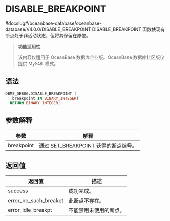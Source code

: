 DISABLE_BREAKPOINT 
=======================================
#docslug#/oceanbase-database/oceanbase-database/V4.0.0/DISABLE_BREAKPOINT
DISABLE_BREAKPOINT 函数使现有断点处于非活动状态，但将其保留在原位。

>**功能适用性**
>
>该内容仅适用于 OceanBase 数据库企业版。OceanBase 数据库社区版仅提供 MySQL 模式。

语法 
-----------

```sql
DBMS_DEBUG.DISABLE_BREAKPOINT (
   breakpoint IN BINARY_INTEGER)
  RETURN BINARY_INTEGER; 
```



参数解释 
-------------



|   **参数**   |           **解释**           |
|------------|----------------------------|
| breakpoint | 通过 SET_BREAKPOINT 获得的断点编号。 |



返回值 
------------



|        **返回值**        |   **描述**    |
|-----------------------|-------------|
| success               | 成功完成。       |
| error_no_such_breakpt | 此断点不存在。     |
| error_idle_breakpt    | 不能禁用未使用的断点。 |



